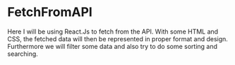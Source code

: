 # FetchFromAPI
Here I will be using React.Js to fetch from the API. With some HTML and CSS, the fetched data will then be represented in proper format and design. Furthermore we will filter some data and also try to do some sorting and searching. 

